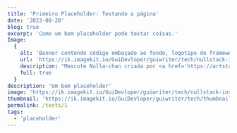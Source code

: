 ```yaml
---
title: 'Primeiro Placeholder: Testando a página'
date: '2023-08-20'
blog: true
excerpt: 'Como um bom placeholder pode testar coisas.'
Image:
  {
    alt: 'Banner contendo código embaçado ao fundo, logotipo do framework Javascript Nullstack e sua mascote, Nulla-chan, dizendo olá',
    url: 'https://ik.imagekit.io/GuiDevloper/guiwriter/tech/nullstack-instances.jpg',
    description: "Mascote Nulla-chan criada por <a href='https://artstation.com/biancazanette' target='_blank' rel='nofollow noopener noreferrer'>Bianca Zanette (Bilkaya)</a>",
    full: true
  }
description: 'Um bom placeholder'
image: 'https://ik.imagekit.io/GuiDevloper/guiwriter/tech/nullstack-instances.jpg'
thumbnail: 'https://ik.imagekit.io/GuiDevloper/guiwriter/tech/thumbnails/nullstack-instances.jpg?updatedAt=1682528276671'
permalink: /tests/1
tags:
  - 'placeholder'
---
```


